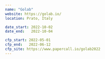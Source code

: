 ```yaml
---
name: "Golab"
website: https://golab.io/
location: Prato, Italy

date_start: 2022-10-02
date_end:   2022-10-04

cfp_start: 2022-05-01
cfp_end:   2022-06-12
cfp_site: https://www.papercall.io/golab2022
---
```

